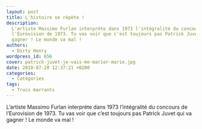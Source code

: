 ```yaml
---
layout: post
title: L'histoire se répète !
description:
  L'artiste Massimo Furlan interprète dans 1973 l'intégralité du concours de
  l'Eurovision de 1973. Tu vas voir que c'est toujours pas Patrick Juvet qui va
  gagner ! Le monde va mal !
authors:
  - Dirty Henry
wordpress_id: 656
cover: patrick-juvet-je-vais-me-marier-marie.jpg
date: 2010-07-20 12:37:21 +0200
categories:
  - Catégories
tags:
  - Trucs marrants
---
```


L’artiste Massimo Furlan interprète dans 1973 l’intégralité du concours de
l’Eurovision de 1973. Tu vas voir que c’est toujours pas Patrick Juvet qui va
gagner ! Le monde va mal !
